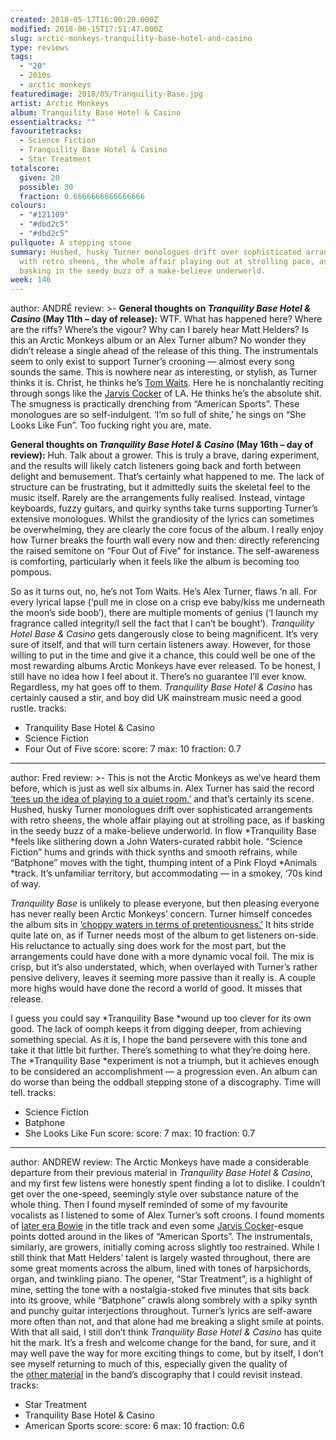 ```yaml
---
created: 2018-05-17T16:00:20.000Z
modified: 2018-06-15T17:51:47.000Z
slug: arctic-monkeys-tranquility-base-hotel-and-casino
type: reviews
tags:
  - "20"
  - 2010s
  - arctic monkeys
featuredimage: 2018/05/Tranquility-Base.jpg
artist: Arctic Monkeys
album: Tranquility Base Hotel & Casino
essentialtracks: ""
favouritetracks:
  - Science Fiction
  - Tranquility Base Hotel & Casino
  - Star Treatment
totalscore:
  given: 20
  possible: 30
  fraction: 0.6666666666666666
colours:
  - "#121109"
  - "#dbd2c5"
  - "#dbd2c5"
pullquote: A stepping stone
summary: Hushed, husky Turner monologues drift over sophisticated arrangements
  with retro sheens, the whole affair playing out at strolling pace, as if
  basking in the seedy buzz of a make-believe underworld.
week: 146
---
```

author: ANDRÉ
review: >-
  **General thoughts on *Tranquility Base Hotel & Casino* (May 11th – day of
  release):** WTF. What has happened here? Where are the riffs? Where’s the
  vigour? Why can I barely hear Matt Helders? Is this an Arctic Monkeys album or
  an Alex Turner album? No wonder they didn’t release a single ahead of the
  release of this thing. The instrumentals seem to only exist to support
  Turner’s crooning — almost every song sounds the same. This is nowhere near as
  interesting, or stylish, as Turner thinks it is. Christ, he thinks he’s [Tom
  Waits](<https://audioxide.com/reviews/tom-waits-rain-dogs/>). Here he is
  nonchalantly reciting through songs like the [Jarvis
  Cocker](<https://audioxide.com/reviews/jarvis-cocker-jarvis/>) of LA. He
  thinks he’s the absolute shit. The smugness is practically drenching from
  “American Sports”. These monologues are so self-indulgent. ‘I’m so full of
  shite,’ he sings on “She Looks Like Fun”. Too fucking right you are, mate.

  **General thoughts on *Tranquility Base Hotel & Casino* (May 16th – day of review):** Huh. Talk about a grower. This is truly a brave, daring experiment, and the results will likely catch listeners going back and forth between delight and bemusement. That’s certainly what happened to me. The lack of structure can be frustrating, but it admittedly suits the skeletal feel to the music itself. Rarely are the arrangements fully realised. Instead, vintage keyboards, fuzzy guitars, and quirky synths take turns supporting Turner’s extensive monologues. Whilst the grandiosity of the lyrics can sometimes be overwhelming, they are clearly the core focus of the album. I really enjoy how Turner breaks the fourth wall every now and then: directly referencing the raised semitone on “Four Out of Five” for instance. The self-awareness is comforting, particularly when it feels like the album is becoming too pompous.

  So as it turns out, no, he’s not Tom Waits. He’s Alex Turner, flaws ‘n all. For every lyrical lapse (‘pull me in close on a crisp eve baby/kiss me underneath the moon’s side boob’), there are multiple moments of genius (‘I launch my fragrance called integrity/I sell the fact that I can’t be bought’). *Tranquility Hotel Base & Casino* gets dangerously close to being magnificent. It’s very sure of itself, and that will turn certain listeners away. However, for those willing to put in the time and give it a chance, this could well be one of the most rewarding albums Arctic Monkeys have ever released. To be honest, I still have no idea how I feel about it. There’s no guarantee I’ll ever know. Regardless, my hat goes off to them. *Tranquility Base Hotel & Casino* has certainly caused a stir, and boy did UK mainstream music need a good rustle.
tracks:
  - Tranquility Base Hotel &amp; Casino
  - ­­Science Fiction
  - ­­Four Out of Five
score:
  score: 7
  max: 10
  fraction: 0.7
---
author: Fred
review: >-
  This is not the Arctic Monkeys as we’ve heard them before, which is just as
  well six albums in. Alex Turner has said the record [‘tees up the idea of
  playing to a quiet
  room,’](<https://pitchfork.com/features/song-by-song/arctic-monkeys-alex-turner-decodes-every-song-on-tranquility-base-hotel-and-casino/>)
  and that’s certainly its scene. Hushed, husky Turner monologues drift over
  sophisticated arrangements with retro sheens, the whole affair playing out at
  strolling pace, as if basking in the seedy buzz of a make-believe underworld.
  In flow *Tranquility Base *feels like slithering down a John Waters-curated
  rabbit hole. “Science Fiction” hums and grinds with thick synths and smooth
  refrains, while “Batphone” moves with the tight, thumping intent of a Pink
  Floyd *Animals *track. It’s unfamiliar territory, but accommodating — in a
  smokey, ‘70s kind of way.

  *Tranquility Base* is unlikely to please everyone, but then pleasing everyone has never really been Arctic Monkeys’ concern. Turner himself concedes the album sits in [‘choppy waters in terms of pretentiousness.’](<http://www.nme.com/news/music/arctic-monkeys-tranquility-base-hotel-casino-alex-turner-interview-am-2-2311660>) It hits stride quite late on, as if Turner needs most of the album to get listeners on-side. His reluctance to actually sing does work for the most part, but the arrangements could have done with a more dynamic vocal foil. The mix is crisp, but it’s also understated, which, when overlayed with Turner’s rather pensive delivery, leaves it seeming more passive than it really is. A couple more highs would have done the record a world of good. It misses that release.

  I guess you could say *Tranquility Base *wound up too clever for its own good. The lack of oomph keeps it from digging deeper, from achieving something special. As it is, I hope the band persevere with this tone and take it that little bit further. There’s something to what they’re doing here. The *Tranquility Base *experiment is not a triumph, but it achieves enough to be considered an accomplishment — a progression even. An album can do worse than being the oddball stepping stone of a discography. Time will tell.
tracks:
  - Science Fiction
  - ­­Batphone
  - ­­She Looks Like Fun
score:
  score: 7
  max: 10
  fraction: 0.7
---
author: ANDREW
review: The Arctic Monkeys have made a considerable departure from their
  previous material in *Tranquility Base Hotel & Casino*, and my first few
  listens were honestly spent finding a lot to dislike. I couldn’t get over the
  one-speed, seemingly style over substance nature of the whole thing. Then I
  found myself reminded of some of my favourite vocalists as I listened to some
  of Alex Turner’s soft croons. I found moments of [later era
  Bowie](<https://audioxide.com/reviews/david-bowie-blackstar/>) in the title
  track and even some [Jarvis
  Cocker](<https://audioxide.com/reviews/jarvis-cocker-jarvis/>)\-esque points
  dotted around in the likes of “American Sports”. The instrumentals, similarly,
  are growers, initially coming across slightly too restrained. While I still
  think that Matt Helders’ talent is largely wasted throughout, there are some
  great moments across the album, lined with tones of harpsichords, organ, and
  twinkling piano. The opener, “Star Treatment”, is a highlight of mine, setting
  the tone with a nostalgia-stoked five minutes that sits back into its groove,
  while “Batphone” crawls along sombrely with a spiky synth and punchy guitar
  interjections throughout. Turner’s lyrics are self-aware more often than not,
  and that alone had me breaking a slight smile at points. With that all said, I
  still don’t think *Tranquility Base Hotel & Casino* has quite hit the mark.
  It’s a fresh and welcome change for the band, for sure, and it may well pave
  the way for more exciting things to come, but by itself, I don’t see myself
  returning to much of this, especially given the quality of the [other
  material](<https://audioxide.com/reviews/arctic-monkeys-favourite-worst-nightmare/>)
  in the band’s discography that I could revisit instead.
tracks:
  - Star Treatment
  - ­­Tranquility Base Hotel &amp; Casino
  - ­­American Sports
score:
  score: 6
  max: 10
  fraction: 0.6
